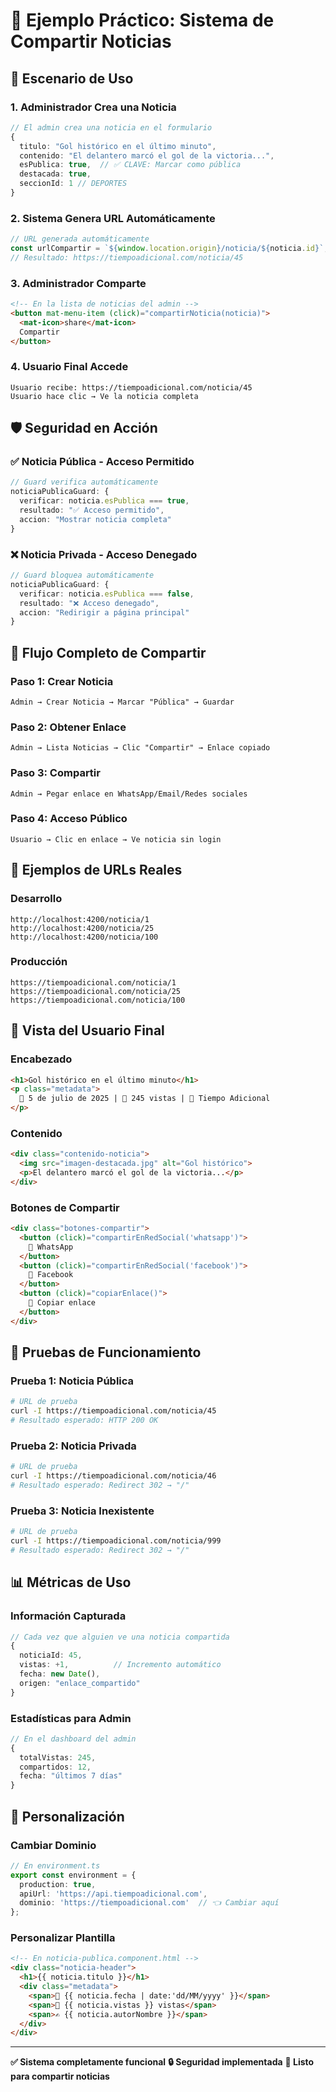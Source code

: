 # 📝 Ejemplo Práctico: Sistema de Compartir Noticias

## 🎯 Escenario de Uso

### 1. Administrador Crea una Noticia
```typescript
// El admin crea una noticia en el formulario
{
  titulo: "Gol histórico en el último minuto",
  contenido: "El delantero marcó el gol de la victoria...",
  esPublica: true,  // ✅ CLAVE: Marcar como pública
  destacada: true,
  seccionId: 1 // DEPORTES
}
```

### 2. Sistema Genera URL Automáticamente
```typescript
// URL generada automáticamente
const urlCompartir = `${window.location.origin}/noticia/${noticia.id}`;
// Resultado: https://tiempoadicional.com/noticia/45
```

### 3. Administrador Comparte
```html
<!-- En la lista de noticias del admin -->
<button mat-menu-item (click)="compartirNoticia(noticia)">
  <mat-icon>share</mat-icon>
  Compartir
</button>
```

### 4. Usuario Final Accede
```
Usuario recibe: https://tiempoadicional.com/noticia/45
Usuario hace clic → Ve la noticia completa
```

## 🛡️ Seguridad en Acción

### ✅ Noticia Pública - Acceso Permitido
```typescript
// Guard verifica automáticamente
noticiaPublicaGuard: {
  verificar: noticia.esPublica === true,
  resultado: "✅ Acceso permitido",
  accion: "Mostrar noticia completa"
}
```

### ❌ Noticia Privada - Acceso Denegado
```typescript
// Guard bloquea automáticamente
noticiaPublicaGuard: {
  verificar: noticia.esPublica === false,
  resultado: "❌ Acceso denegado",
  accion: "Redirigir a página principal"
}
```

## 📱 Flujo Completo de Compartir

### Paso 1: Crear Noticia
```
Admin → Crear Noticia → Marcar "Pública" → Guardar
```

### Paso 2: Obtener Enlace
```
Admin → Lista Noticias → Clic "Compartir" → Enlace copiado
```

### Paso 3: Compartir
```
Admin → Pegar enlace en WhatsApp/Email/Redes sociales
```

### Paso 4: Acceso Público
```
Usuario → Clic en enlace → Ve noticia sin login
```

## 🔄 Ejemplos de URLs Reales

### Desarrollo
```
http://localhost:4200/noticia/1
http://localhost:4200/noticia/25
http://localhost:4200/noticia/100
```

### Producción
```
https://tiempoadicional.com/noticia/1
https://tiempoadicional.com/noticia/25
https://tiempoadicional.com/noticia/100
```

## 🎨 Vista del Usuario Final

### Encabezado
```html
<h1>Gol histórico en el último minuto</h1>
<p class="metadata">
  📅 5 de julio de 2025 | 👀 245 vistas | 📱 Tiempo Adicional
</p>
```

### Contenido
```html
<div class="contenido-noticia">
  <img src="imagen-destacada.jpg" alt="Gol histórico">
  <p>El delantero marcó el gol de la victoria...</p>
</div>
```

### Botones de Compartir
```html
<div class="botones-compartir">
  <button (click)="compartirEnRedSocial('whatsapp')">
    📱 WhatsApp
  </button>
  <button (click)="compartirEnRedSocial('facebook')">
    📘 Facebook
  </button>
  <button (click)="copiarEnlace()">
    🔗 Copiar enlace
  </button>
</div>
```

## 🧪 Pruebas de Funcionamiento

### Prueba 1: Noticia Pública
```bash
# URL de prueba
curl -I https://tiempoadicional.com/noticia/45
# Resultado esperado: HTTP 200 OK
```

### Prueba 2: Noticia Privada
```bash
# URL de prueba
curl -I https://tiempoadicional.com/noticia/46
# Resultado esperado: Redirect 302 → "/"
```

### Prueba 3: Noticia Inexistente
```bash
# URL de prueba
curl -I https://tiempoadicional.com/noticia/999
# Resultado esperado: Redirect 302 → "/"
```

## 📊 Métricas de Uso

### Información Capturada
```typescript
// Cada vez que alguien ve una noticia compartida
{
  noticiaId: 45,
  vistas: +1,          // Incremento automático
  fecha: new Date(),
  origen: "enlace_compartido"
}
```

### Estadísticas para Admin
```typescript
// En el dashboard del admin
{
  totalVistas: 245,
  compartidos: 12,
  fecha: "últimos 7 días"
}
```

## 🔧 Personalización

### Cambiar Dominio
```typescript
// En environment.ts
export const environment = {
  production: true,
  apiUrl: 'https://api.tiempoadicional.com',
  dominio: 'https://tiempoadicional.com'  // 👈 Cambiar aquí
};
```

### Personalizar Plantilla
```html
<!-- En noticia-publica.component.html -->
<div class="noticia-header">
  <h1>{{ noticia.titulo }}</h1>
  <div class="metadata">
    <span>📅 {{ noticia.fecha | date:'dd/MM/yyyy' }}</span>
    <span>👀 {{ noticia.vistas }} vistas</span>
    <span>✍️ {{ noticia.autorNombre }}</span>
  </div>
</div>
```

---

**✅ Sistema completamente funcional**
**🔒 Seguridad implementada**
**📱 Listo para compartir noticias**
